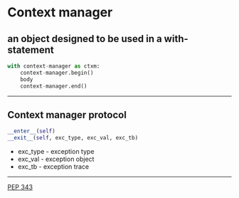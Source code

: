 # Context manager

an object designed to be used in a with-statement
---
```python
with context-manager as ctxm:
    context-manager.begin()
    body
    context-manager.end()

```

---

## Context manager protocol
```python
__enter__(self)
__exit__(self, exc_type, exc_val, exc_tb)

```

- exc_type - exception type
- exc_val  - exception object
- exc_tb   - exception trace

---

[PEP 343](https://www.python.org/dev/peps/pep-0343/)
